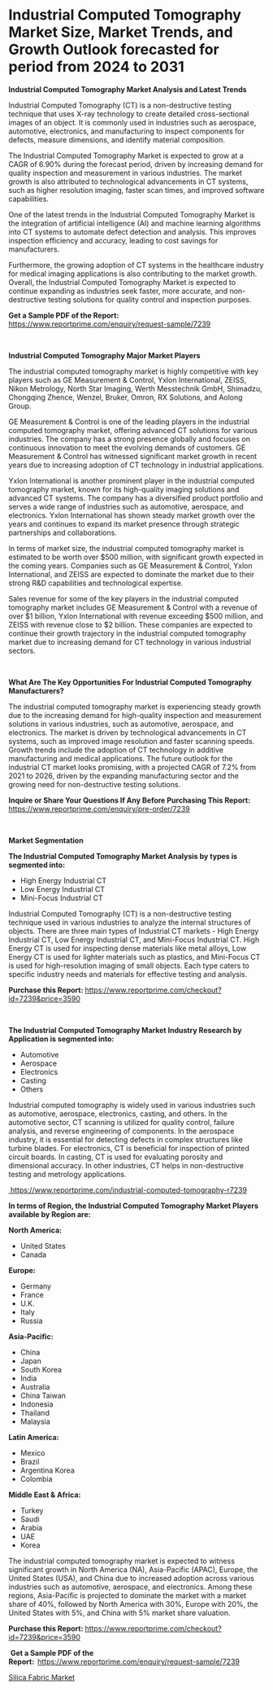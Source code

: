<p><h1>Industrial Computed Tomography Market Size, Market Trends, and Growth Outlook forecasted for period from 2024 to 2031</h1></p><p><strong>Industrial Computed Tomography Market Analysis and Latest Trends</strong></p>
<p><p>Industrial Computed Tomography (CT) is a non-destructive testing technique that uses X-ray technology to create detailed cross-sectional images of an object. It is commonly used in industries such as aerospace, automotive, electronics, and manufacturing to inspect components for defects, measure dimensions, and identify material composition.</p><p>The Industrial Computed Tomography Market is expected to grow at a CAGR of 6.90% during the forecast period, driven by increasing demand for quality inspection and measurement in various industries. The market growth is also attributed to technological advancements in CT systems, such as higher resolution imaging, faster scan times, and improved software capabilities.</p><p>One of the latest trends in the Industrial Computed Tomography Market is the integration of artificial intelligence (AI) and machine learning algorithms into CT systems to automate defect detection and analysis. This improves inspection efficiency and accuracy, leading to cost savings for manufacturers.</p><p>Furthermore, the growing adoption of CT systems in the healthcare industry for medical imaging applications is also contributing to the market growth. Overall, the Industrial Computed Tomography Market is expected to continue expanding as industries seek faster, more accurate, and non-destructive testing solutions for quality control and inspection purposes.</p></p>
<p><strong>Get a Sample PDF of the Report:&nbsp;</strong> <a href="https://www.reportprime.com/enquiry/request-sample/7239">https://www.reportprime.com/enquiry/request-sample/7239</a></p>
<p>&nbsp;</p>
<p><strong>Industrial Computed Tomography Major Market Players</strong></p>
<p><p>The industrial computed tomography market is highly competitive with key players such as GE Measurement & Control, Yxlon International, ZEISS, Nikon Metrology, North Star Imaging, Werth Messtechnik GmbH, Shimadzu, Chongqing Zhence, Wenzel, Bruker, Omron, RX Solutions, and Aolong Group.</p><p>GE Measurement & Control is one of the leading players in the industrial computed tomography market, offering advanced CT solutions for various industries. The company has a strong presence globally and focuses on continuous innovation to meet the evolving demands of customers. GE Measurement & Control has witnessed significant market growth in recent years due to increasing adoption of CT technology in industrial applications.</p><p>Yxlon International is another prominent player in the industrial computed tomography market, known for its high-quality imaging solutions and advanced CT systems. The company has a diversified product portfolio and serves a wide range of industries such as automotive, aerospace, and electronics. Yxlon International has shown steady market growth over the years and continues to expand its market presence through strategic partnerships and collaborations.</p><p>In terms of market size, the industrial computed tomography market is estimated to be worth over $500 million, with significant growth expected in the coming years. Companies such as GE Measurement & Control, Yxlon International, and ZEISS are expected to dominate the market due to their strong R&D capabilities and technological expertise.</p><p>Sales revenue for some of the key players in the industrial computed tomography market includes GE Measurement & Control with a revenue of over $1 billion, Yxlon International with revenue exceeding $500 million, and ZEISS with revenue close to $2 billion. These companies are expected to continue their growth trajectory in the industrial computed tomography market due to increasing demand for CT technology in various industrial sectors.</p></p>
<p>&nbsp;</p>
<p><strong>What Are The Key Opportunities For Industrial Computed Tomography Manufacturers?</strong></p>
<p><p>The industrial computed tomography market is experiencing steady growth due to the increasing demand for high-quality inspection and measurement solutions in various industries, such as automotive, aerospace, and electronics. The market is driven by technological advancements in CT systems, such as improved image resolution and faster scanning speeds. Growth trends include the adoption of CT technology in additive manufacturing and medical applications. The future outlook for the industrial CT market looks promising, with a projected CAGR of 7.2% from 2021 to 2026, driven by the expanding manufacturing sector and the growing need for non-destructive testing solutions.</p></p>
<p><strong>Inquire or Share Your Questions If Any Before Purchasing This Report:</strong> <a href="https://www.reportprime.com/enquiry/pre-order/7239">https://www.reportprime.com/enquiry/pre-order/7239</a></p>
<p>&nbsp;</p>
<p><strong>Market Segmentation</strong></p>
<p><strong>The Industrial Computed Tomography Market Analysis by types is segmented into:</strong></p>
<p><ul><li>High Energy Industrial CT</li><li>Low Energy Industrial CT</li><li>Mini-Focus Industrial CT</li></ul></p>
<p><p>Industrial Computed Tomography (CT) is a non-destructive testing technique used in various industries to analyze the internal structures of objects. There are three main types of Industrial CT markets - High Energy Industrial CT, Low Energy Industrial CT, and Mini-Focus Industrial CT. High Energy CT is used for inspecting dense materials like metal alloys, Low Energy CT is used for lighter materials such as plastics, and Mini-Focus CT is used for high-resolution imaging of small objects. Each type caters to specific industry needs and materials for effective testing and analysis.</p></p>
<p><strong>Purchase this Report:&nbsp;</strong><a href="https://www.reportprime.com/checkout?id=7239&price=3590">https://www.reportprime.com/checkout?id=7239&price=3590</a></p>
<p>&nbsp;</p>
<p><strong>The Industrial Computed Tomography Market Industry Research by Application is segmented into:</strong></p>
<p><ul><li>Automotive</li><li>Aerospace</li><li>Electronics</li><li>Casting</li><li>Others</li></ul></p>
<p><p>Industrial computed tomography is widely used in various industries such as automotive, aerospace, electronics, casting, and others. In the automotive sector, CT scanning is utilized for quality control, failure analysis, and reverse engineering of components. In the aerospace industry, it is essential for detecting defects in complex structures like turbine blades. For electronics, CT is beneficial for inspection of printed circuit boards. In casting, CT is used for evaluating porosity and dimensional accuracy. In other industries, CT helps in non-destructive testing and metrology applications.</p></p>
<p><a href="https://www.reportprime.com/industrial-computed-tomography-r7239">&nbsp;https://www.reportprime.com/industrial-computed-tomography-r7239</a></p>
<p><strong>In terms of Region, the Industrial Computed Tomography Market Players available by Region are:</strong></p>
<p>
    <p> <strong> North America: </strong>
        <ul>
            <li>United States</li>
            <li>Canada</li>
        </ul>
        </p> 
    <p> <strong> Europe: </strong>
        <ul>
            <li>Germany</li>
            <li>France</li>
            <li>U.K.</li>
            <li>Italy</li>
            <li>Russia</li>
        </ul>
        </p> 
    <p> <strong> Asia-Pacific: </strong>
        <ul>
            <li>China</li>
            <li>Japan</li>
            <li>South Korea</li>
            <li>India</li>
            <li>Australia</li>
            <li>China Taiwan</li>
            <li>Indonesia</li>
            <li>Thailand</li>
            <li>Malaysia</li>
        </ul>
        </p> 
    <p> <strong> Latin America: </strong>
        <ul>
            <li>Mexico</li>
            <li>Brazil</li>
            <li>Argentina Korea</li>
            <li>Colombia</li>
        </ul>
        </p> 
    <p> <strong> Middle East & Africa: </strong>
        <ul>
            <li>Turkey</li>
            <li>Saudi</li>
            <li>Arabia</li>
            <li>UAE</li>
            <li>Korea</li>
        </ul>
    </p>
    </p>
<p><p>The industrial computed tomography market is expected to witness significant growth in North America (NA), Asia-Pacific (APAC), Europe, the United States (USA), and China due to increased adoption across various industries such as automotive, aerospace, and electronics. Among these regions, Asia-Pacific is projected to dominate the market with a market share of 40%, followed by North America with 30%, Europe with 20%, the United States with 5%, and China with 5% market share valuation.</p></p>
<p><strong>Purchase this Report: </strong><a href="https://www.reportprime.com/checkout?id=7239&price=3590">https://www.reportprime.com/checkout?id=7239&price=3590</a></p>
<p>&nbsp;<strong>Get a Sample PDF of the Report:&nbsp;&nbsp;</strong><a href="https://www.reportprime.com/enquiry/request-sample/7239">https://www.reportprime.com/enquiry/request-sample/7239</a></p>
<p><strong></strong></p>
<p><p><a href="https://fearless-okapi-6c8.notion.site/Silica-Fabric-Market-Analysis-Its-CAGR-Market-Segmentation-and-Global-Industry-Overview-a13cc2d1251945659cc391c27359f017">Silica Fabric Market</a></p></p>